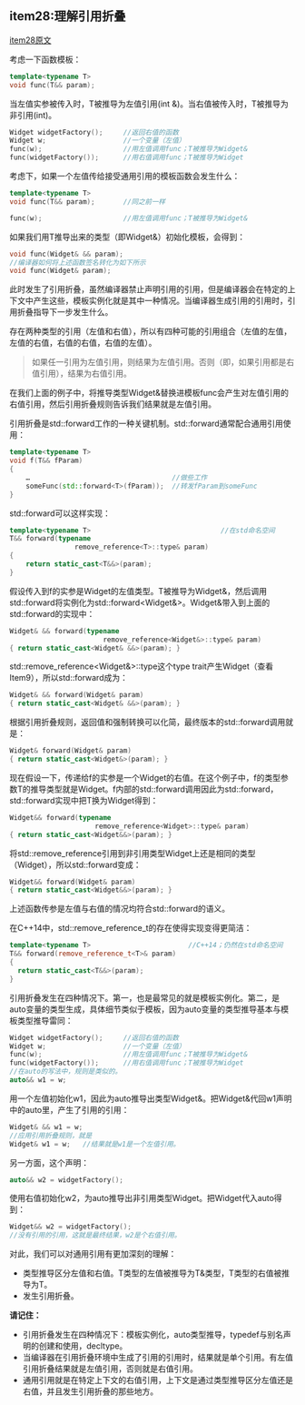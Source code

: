 ## item28:理解引用折叠

[item28原文](https://cntransgroup.github.io/EffectiveModernCppChinese/5.RRefMovSemPerfForw/item28.html)

考虑一下函数模板：
```C++
template<typename T>
void func(T&& param);
```
当左值实参被传入时，T被推导为左值引用(int &)。当右值被传入时，T被推导为非引用(int)。
```C++
Widget widgetFactory();     //返回右值的函数
Widget w;                   //一个变量（左值）
func(w);                    //用左值调用func；T被推导为Widget&
func(widgetFactory());      //用右值调用func；T被推导为Widget
```

考虑下，如果一个左值传给接受通用引用的模板函数会发生什么：
```C++
template<typename T>
void func(T&& param);       //同之前一样

func(w);                    //用左值调用func；T被推导为Widget&
```
如果我们用T推导出来的类型（即Widget&）初始化模板，会得到：
```C++
void func(Widget& && param);
//编译器如何将上述函数签名转化为如下所示
void func(Widget& param);
```
此时发生了引用折叠，虽然编译器禁止声明引用的引用，但是编译器会在特定的上下文中产生这些，模板实例化就是其中一种情况。当编译器生成引用的引用时，引用折叠指导下一步发生什么。

存在两种类型的引用（左值和右值），所以有四种可能的引用组合（左值的左值，左值的右值，右值的右值，右值的左值）。

>如果任一引用为左值引用，则结果为左值引用。否则（即，如果引用都是右值引用），结果为右值引用。

在我们上面的例子中，将推导类型Widget&替换进模板func会产生对左值引用的右值引用，然后引用折叠规则告诉我们结果就是左值引用。

引用折叠是std::forward工作的一种关键机制。std::forward通常配合通用引用使用：
```C++
template<typename T>
void f(T&& fParam)
{
    …                                   //做些工作
    someFunc(std::forward<T>(fParam));  //转发fParam到someFunc
}
```

std::forward可以这样实现：
```C++
template<typename T>                                //在std命名空间
T&& forward(typename
                remove_reference<T>::type& param)
{
    return static_cast<T&&>(param);
}
```
假设传入到f的实参是Widget的左值类型。T被推导为Widget&，然后调用std::forward将实例化为std::forward<Widget&>。Widget&带入到上面的std::forward的实现中：
```C++
Widget& && forward(typename 
                       remove_reference<Widget&>::type& param)
{ return static_cast<Widget& &&>(param); }
```

std::remove_reference<Widget&>::type这个type trait产生Widget（查看Item9），所以std::forward成为：
```C++
Widget& && forward(Widget& param)
{ return static_cast<Widget& &&>(param); }
```

根据引用折叠规则，返回值和强制转换可以化简，最终版本的std::forward调用就是：
```C++
Widget& forward(Widget& param)
{ return static_cast<Widget&>(param); }
```

现在假设一下，传递给f的实参是一个Widget的右值。在这个例子中，f的类型参数T的推导类型就是Widget。f内部的std::forward调用因此为std::forward<Widget>，std::forward实现中把T换为Widget得到：
```C++
Widget&& forward(typename
                     remove_reference<Widget>::type& param)
{ return static_cast<Widget&&>(param); }
```

将std::remove_reference引用到非引用类型Widget上还是相同的类型（Widget），所以std::forward变成：
```C++
Widget&& forward(Widget& param)
{ return static_cast<Widget&&>(param); }
```

上述函数传参是左值与右值的情况均符合std::forward的语义。

在C++14中，std::remove_reference_t的存在使得实现变得更简洁：
```C++
template<typename T>                        //C++14；仍然在std命名空间
T&& forward(remove_reference_t<T>& param)
{
  return static_cast<T&&>(param);
}
```

引用折叠发生在四种情况下。第一，也是最常见的就是模板实例化。第二，是auto变量的类型生成，具体细节类似于模板，因为auto变量的类型推导基本与模板类型推导雷同：
```C++
Widget widgetFactory();     //返回右值的函数
Widget w;                   //一个变量（左值）
func(w);                    //用左值调用func；T被推导为Widget&
func(widgetFactory());      //用右值调用func；T被推导为Widget
//在auto的写法中，规则是类似的。
auto&& w1 = w;
```

用一个左值初始化w1，因此为auto推导出类型Widget&。把Widget&代回w1声明中的auto里，产生了引用的引用：
```C++
Widget& && w1 = w;
//应用引用折叠规则，就是
Widget& w1 = w;   //结果就是w1是一个左值引用。
```

另一方面，这个声明：
```C++
auto&& w2 = widgetFactory();
```

使用右值初始化w2，为auto推导出非引用类型Widget。把Widget代入auto得到：
```C++
Widget&& w2 = widgetFactory();
//没有引用的引用，这就是最终结果，w2是个右值引用。
```

对此，我们可以对通用引用有更加深刻的理解：
* 类型推导区分左值和右值。T类型的左值被推导为T&类型，T类型的右值被推导为T。
* 发生引用折叠。

**请记住：**
* 引用折叠发生在四种情况下：模板实例化，auto类型推导，typedef与别名声明的创建和使用，decltype。
* 当编译器在引用折叠环境中生成了引用的引用时，结果就是单个引用。有左值引用折叠结果就是左值引用，否则就是右值引用。
* 通用引用就是在特定上下文的右值引用，上下文是通过类型推导区分左值还是右值，并且发生引用折叠的那些地方。